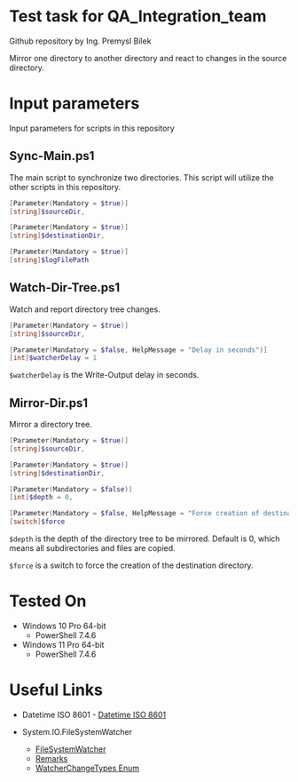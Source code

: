 # Test task for QA_Integration_team

Github repository by Ing. Premysl Bilek

Mirror one directory to another directory and react to changes in the source directory.

# Input parameters
Input parameters for scripts in this repository

## Sync-Main.ps1

The main script to synchronize two directories. This script will utilize the other scripts in this repository. 

```powershell
[Parameter(Mandatory = $true)]
[string]$sourceDir,

[Parameter(Mandatory = $true)]
[string]$destinationDir,

[Parameter(Mandatory = $true)]
[string]$logFilePath
```

## Watch-Dir-Tree.ps1

Watch and report directory tree changes. 

```powershell
[Parameter(Mandatory = $true)]
[string]$sourceDir,

[Parameter(Mandatory = $false, HelpMessage = "Delay in seconds")]
[int]$watcherDelay = 1
```
`$watcherDelay` is the Write-Output delay in seconds. 

## Mirror-Dir.ps1

Mirror a directory tree.

```powershell
[Parameter(Mandatory = $true)]
[string]$sourceDir,

[Parameter(Mandatory = $true)]
[string]$destinationDir,

[Parameter(Mandatory = $false)]
[int]$depth = 0,

[Parameter(Mandatory = $false, HelpMessage = "Force creation of destination directory")]
[switch]$force
```
`$depth` is the depth of the directory tree to be mirrored. Default is 0, which means all subdirectories and files are copied. 

`$force` is a switch to force the creation of the destination directory.

# Tested On

* Windows 10 Pro 64-bit
  * PowerShell 7.4.6
* Windows 11 Pro 64-bit
  * PowerShell 7.4.6

# Useful Links

* Datetime ISO 8601 - [Datetime ISO 8601](https://learn.microsoft.com/en-us/dotnet/standard/base-types/standard-date-and-time-format-strings#the-round-trip-o-o-format-specifier)

* System.IO.FileSystemWatcher
  * [FileSystemWatcher](https://learn.microsoft.com/en-us/dotnet/api/system.io.filesystemwatcher?view=net-8.0)
  * [Remarks](https://learn.microsoft.com/en-us/dotnet/fundamentals/runtime-libraries/system-io-filesystemwatcher)
  * [WatcherChangeTypes Enum](https://learn.microsoft.com/en-us/dotnet/api/system.io.watcherchangetypes?view=net-8.0)
